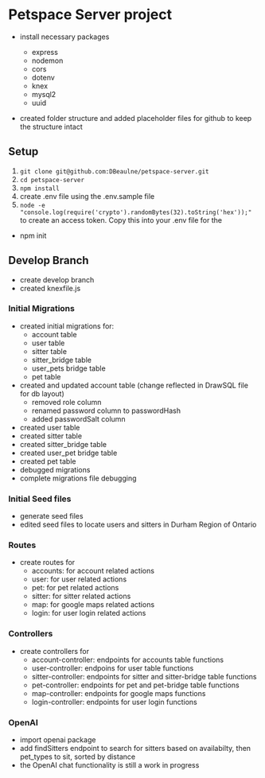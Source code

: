 # Petspace Server project

- install necessary packages

  - express
  - nodemon
  - cors
  - dotenv
  - knex
  - mysql2
  - uuid

- created folder structure and added placeholder files for github to keep the structure intact

## Setup

1.  `git clone git@github.com:DBeaulne/petspace-server.git`
2.  `cd petspace-server`
3.  `npm install`
4.  create .env file using the .env.sample file
5.  `node -e "console.log(require('crypto').randomBytes(32).toString('hex'));"` to create an access token. Copy this into your .env file for the

- npm init

## Develop Branch

- create develop branch
- created knexfile.js

### Initial Migrations

- created initial migrations for:
  - account table
  - user table
  - sitter table
  - sitter_bridge table
  - user_pets bridge table
  - pet table
- created and updated account table (change reflected in DrawSQL file for db layout)
  - removed role column
  - renamed password column to passwordHash
  - added passwordSalt column
- created user table
- created sitter table
- created sitter_bridge table
- created user_pet bridge table
- created pet table
- debugged migrations
- complete migrations file debugging

### Initial Seed files

- generate seed files
- edited seed files to locate users and sitters in Durham Region of Ontario

### Routes

- create routes for
  - accounts: for account related actions
  - user: for user related actions
  - pet: for pet related actions
  - sitter: for sitter related actions
  - map: for google maps related actions
  - login: for user login related actions

### Controllers

- create controllers for
  - account-controller: endpoints for accounts table functions
  - user-controller: endpoins for user table functions
  - sitter-controller: endpoints for sitter and sitter-bridge table functions
  - pet-controller: endpoints for pet and pet-bridge table functions
  - map-controller: endpoints for google maps functions
  - login-controller: endpoints for user login functions

### OpenAI

- import openai package
- add findSitters endpoint to search for sitters based on availabilty, then pet_types to sit, sorted by distance
- the OpenAI chat functionality is still a work in progress
